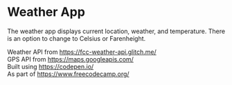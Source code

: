 # Weather App
The weather app displays current location, weather, and temperature. There is an option to change to Celsius or Farenheight.  

Weather API from https://fcc-weather-api.glitch.me/  
GPS API from https://maps.googleapis.com/  
Built using https://codepen.io/  
As part of https://www.freecodecamp.org/  